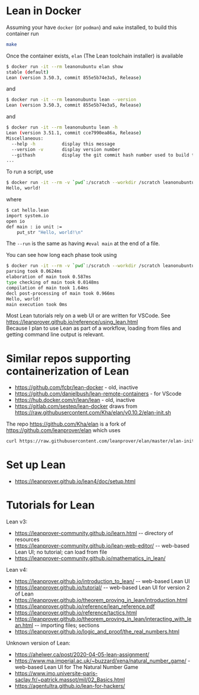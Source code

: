 # Lean in Docker

Assuming your have `docker` (or `podman`) and `make` installed, to build this container run
```bash
make
```

Once the container exists, `elan` (The Lean toolchain installer) is available
```bash
$ docker run -it --rm leanonubuntu elan show
stable (default)
Lean (version 3.50.3, commit 855e5b74e3a5, Release)
```
and
```bash
$ docker run -it --rm leanonubuntu lean --version
Lean (version 3.50.3, commit 855e5b74e3a5, Release)
```
and
```bash
$ docker run -it --rm leanonubuntu lean -h       
Lean (version 3.51.1, commit cce7990ea86a, Release)
Miscellaneous:
  --help -h          display this message
  --version -v       display version number
  --githash          display the git commit hash number used to build this binary
...
```
To run a script, use
```bash
$ docker run -it --rm -v `pwd`:/scratch --workdir /scratch leanonubuntu lean --run hello.lean
Hello, world!
```
where
```bash
$ cat hello.lean 
import system.io
open io
def main : io unit :=
    put_str "Hello, world!\n"
```
The `--run` is the same as having `#eval main` at the end of a file.

You can see how long each phase took using
```bash
$ docker run -it --rm -v `pwd`:/scratch --workdir /scratch leanonubuntu lean --profile --run hello.lean 
parsing took 0.0624ms
elaboration of main took 0.587ms
type checking of main took 0.0148ms
compilation of main took 1.64ms
decl post-processing of main took 0.966ms
Hello, world!
main execution took 0ms
```

Most Lean tutorials rely on a web UI or are written for VSCode. See <https://leanprover.github.io/reference/using_lean.html><BR> 
Because I plan to use Lean as part of a workflow, loading from files and getting command line output is relevant.

# Similar repos supporting containerization of Lean

* <https://github.com/fcbr/lean-docker> - old, inactive
* <https://github.com/danielbush/lean-remote-containers> - for VScode
* <https://hub.docker.com/r/lean/lean> - old, inactive
* <https://gitlab.com/sestep/lean-docker> draws from <https://raw.githubusercontent.com/Kha/elan/v0.10.2/elan-init.sh>

The repo <https://github.com/Kha/elan> is a fork of <https://github.com/leanprover/elan> which uses

```bash
curl https://raw.githubusercontent.com/leanprover/elan/master/elan-init.sh -sSf | sh
```

# Set up Lean

* <https://leanprover.github.io/lean4/doc/setup.html>

# Tutorials for Lean

Lean v3:
* <https://leanprover-community.github.io/learn.html> -- directory of resources
* <https://leanprover-community.github.io/lean-web-editor/> -- web-based Lean UI; no tutorial; can load from file
* <https://leanprover-community.github.io/mathematics_in_lean/>


Lean v4:
* <https://leanprover.github.io/introduction_to_lean/> -- web-based Lean UI
* <https://leanprover.github.io/tutorial/> -- web-based Lean UI for version 2 of Lean
* <https://leanprover.github.io/theorem_proving_in_lean/introduction.html>
* <https://leanprover.github.io/reference/lean_reference.pdf> 
* <https://leanprover.github.io/reference/tactics.html>
* <https://leanprover.github.io/theorem_proving_in_lean/interacting_with_lean.html> -- importing files; sections
* <https://leanprover.github.io/logic_and_proof/the_real_numbers.html>


Unknown version of Lean:
* <https://ahelwer.ca/post/2020-04-05-lean-assignment/>
* <https://www.ma.imperial.ac.uk/~buzzard/xena/natural_number_game/> - web-based Lean UI for The Natural Number Game
* <https://www.imo.universite-paris-saclay.fr/~patrick.massot/mil/02_Basics.html>
* <https://agentultra.github.io/lean-for-hackers/>


